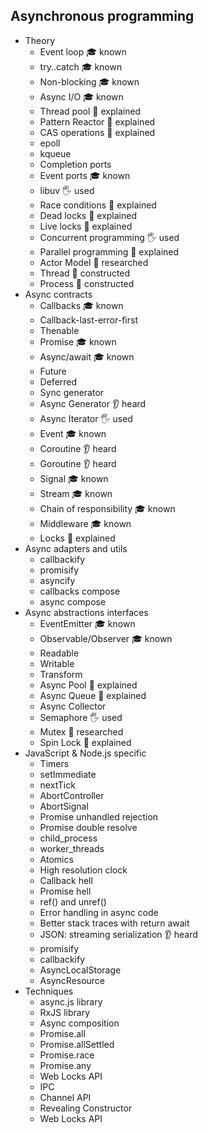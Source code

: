 ## Asynchronous programming

- Theory
  - Event loop 🎓 known
  - try..catch 🎓 known
  - Non-blocking 🎓 known
  - Async I/O 🎓 known
  - Thread pool 🙋 explained
  - Pattern Reactor 🙋 explained
  - CAS operations 🙋 explained
  - epoll
  - kqueue
  - Completion ports
  - Event ports 🎓 known
  - libuv 🖐️ used
  - Race conditions 🙋 explained
  - Dead locks 🙋 explained
  - Live locks 🙋 explained
  - Concurrent programming 🖐️ used
  - Parallel programming 🙋 explained
  - Actor Model 🔬 researched
  - Thread 🚀 constructed
  - Process 🚀 constructed
- Async contracts
  - Callbacks 🎓 known
  - Callback-last-error-first
  - Thenable 
  - Promise 🎓 known
  - Async/await 🎓 known
  - Future
  - Deferred
  - Sync generator
  - Async Generator 👂 heard
  - Async Iterator 🖐️ used
  - Event 🎓 known
  - Coroutine 👂 heard
  - Goroutine 👂 heard
  - Signal 🎓 known
  - Stream 🎓 known
  - Chain of responsibility 🎓 known
  - Middleware 🎓 known
  - Locks 🙋 explained
- Async adapters and utils
  - callbackify
  - promisify
  - asyncify
  - callbacks compose
  - async compose
- Async abstractions interfaces
  - EventEmitter 🎓 known
  - Observable/Observer 🎓 known
  - Readable
  - Writable
  - Transform
  - Async Pool 🙋 explained
  - Async Queue 🙋 explained
  - Async Collector
  - Semaphore 🖐️ used
  - Mutex 🔬 researched
  - Spin Lock 🙋 explained
- JavaScript & Node.js specific
  - Timers
  - setImmediate
  - nextTick
  - AbortController
  - AbortSignal
  - Promise unhandled rejection
  - Promise double resolve
  - child_process
  - worker_threads
  - Atomics
  - High resolution clock
  - Callback hell
  - Promise hell
  - ref() and unref()
  - Error handling in async code
  - Better stack traces with return await
  - JSON: streaming serialization 👂 heard
  - promisify
  - callbackify
  - AsyncLocalStorage
  - AsyncResource
- Techniques
  - async.js library
  - RxJS library
  - Async composition
  - Promise.all
  - Promise.allSettled
  - Promise.race
  - Promise.any
  - Web Locks API
  - IPC
  - Channel API
  - Revealing Constructor
  - Web Locks API